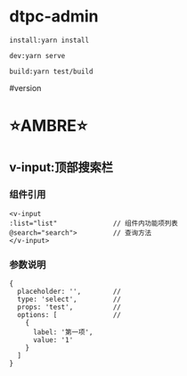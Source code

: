 <!--
 * @Author       : yuanrunwei
 * @Date         : 2020-05-18 12:05:37
 * @LastEditors  : yuanrunwei
 * @LastEditTime : 2020-05-18 12:13:16
 * @FilePath     : \ambre-admin-noob\README.md
--> 
# dtpc-admin

```
install:yarn install
```
```
dev:yarn serve
```
```
build:yarn test/build
```

#version

# ⭐AMBRE⭐

## v-input:顶部搜索栏

### 组件引用

```
<v-input
:list="list"              // 组件内功能项列表
@search="search">         // 查询方法
</v-input>
```

### 参数说明

```
{
  placeholder: '',        //
  type: 'select',         //
  props: 'test',          //
  options: [              //
    {
      label: '第一项',
      value: '1'
    }
  ]
}
```
